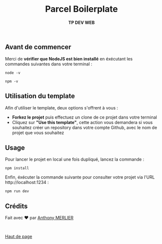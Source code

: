 <div align="center" id="top">

&#xa0;

</div>

<h1 align="center">Parcel Boilerplate</h1>

<p align="center">
  <span style="font-weight:bold">TP DEV WEB</span>
</p>

<br>

## Avant de commencer

Merci de **vérifier que NodeJS est bien installé** en éxécutant les commandes suivantes dans votre terminal :

```shell
node -v
```

```shell
npm -v
```

## Utilisation du template

Afin d'utiliser le template, deux options s'offrent à vous :

- **Forkez le projet** puis effectuez un clone de ce projet dans votre terminal
- Cliquez sur **"Use this template"**, cette action vous demandera si vous souhaitez créer un repository dans votre compte Github, avec le nom de projet que vous souhaitez

## Usage

Pour lancer le projet en local une fois dupliqué, lancez la commande :

```shell
npm install
```

Enfin, éxécuter la commande suivante pour consulter votre projet via l'URL http://localhost:1234 :

```shell
npm run dev
```

## Crédits

Fait avec :heart: par <a href="https://github.com/anthonymerlier" target="_blank">Anthony MERLIER</a>

&#xa0;

<a href="#top">Haut de page</a>
